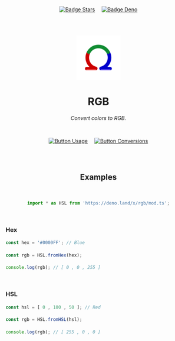 
<br>

<div align = center>

[![Badge Stars]][#]   
[![Badge Deno]][Deno]

<br>
<br>

<img
    src = 'Assets/Logo.png'
    width = 120
/>

# RGB

*Convert colors to RGB.*

<br>

[![Button Usage]][Usage]   
[![Button Conversions]][Conversions]

<br>
<br>

## Examples

<br>

```JavaScript
import * as HSL from 'https://deno.land/x/rgb/mod.ts';
```

</div>

<br>

### Hex

```JavaScript
const hex = '#0000FF'; // Blue

const rgb = HSL.fromHex(hex);

console.log(rgb); // [ 0 , 0 , 255 ]
```

<br>

### HSL

```JavaScript
const hsl = [ 0 , 100 , 50 ]; // Red

const rgb = HSL.fromHSL(hsl);

console.log(rgb); // [ 255 , 0 , 0 ]
```



<!-- 
<br>

### CMYK

```JavaScript
const cmyk = [ 100 , 0 , 100 , 0 ]; // Green

const hsl = HSL.fromCMYK(cmyk);

console.log(hsl); // [ 120 , 100 , 50 ]
``` -->

<br>


<!----------------------------------------------------------------------------->

[Conversions]: Documentation/Conversions.md
[License]: LICENSE
[Usage]: Documentation/Usage.md
[Deno]: https://deno.land/x/rgb
[#]: #


<!---------------------------------[ Badges ]---------------------------------->

[Badge License]: https://img.shields.io/badge/License-AGPL3-015d93.svg?style=for-the-badge&labelColor=blue
[Badge Stars]: https://img.shields.io/github/stars/OmegaTools/RGB?style=for-the-badge&logoColor=white&logo=Trustpilot&labelColor=FF66AA&color=cf538b
[Badge Deno]: https://img.shields.io/badge/-Deno-58a341?style=for-the-badge&logoColor=white&logo=Deno&labelColor=64bc4b


<!---------------------------------[ Buttons ]--------------------------------->

[Button Conversions]: https://img.shields.io/badge/Conversions-64BC4B?style=for-the-badge&logoColor=white&logo=Betfair
[Button Usage]: https://img.shields.io/badge/Usage-04ACE6?style=for-the-badge&logoColor=white&logo=GitBook
